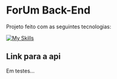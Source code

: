 # ForUm Back-End

Projeto feito com as seguintes tecnologias:

[![My Skills](https://skillicons.dev/icons?i=python,flask,sqlite)](https://skillicons.dev)

## Link para a api

Em testes...
